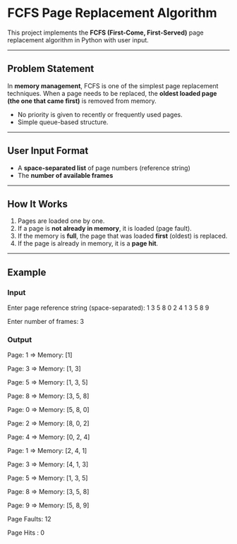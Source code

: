 #  FCFS Page Replacement Algorithm
This project implements the **FCFS (First-Come, First-Served)** page replacement algorithm in Python with user input.

---

##  Problem Statement

In **memory management**, FCFS is one of the simplest page replacement techniques. When a page needs to be replaced, the **oldest loaded page (the one that came first)** is removed from memory.

- No priority is given to recently or frequently used pages.
- Simple queue-based structure.

---

##  User Input Format

- A **space-separated list** of page numbers (reference string)
- The **number of available frames**

---

##  How It Works

1. Pages are loaded one by one.
2. If a page is **not already in memory**, it is loaded (page fault).
3. If the memory is **full**, the page that was loaded **first** (oldest) is replaced.
4. If the page is already in memory, it is a **page hit**.

---

##  Example

###  Input
 Enter page reference string (space-separated):  1 3 5 8 0 2 4 1 3 5 8 9 
 
 Enter number of frames:  3

### Output
Page: 1 => Memory: [1]

Page: 3 => Memory: [1, 3]

Page: 5 => Memory: [1, 3, 5]

Page: 8 => Memory: [3, 5, 8]

Page: 0 => Memory: [5, 8, 0]

Page: 2 => Memory: [8, 0, 2]

Page: 4 => Memory: [0, 2, 4]

Page: 1 => Memory: [2, 4, 1]

Page: 3 => Memory: [4, 1, 3]

Page: 5 => Memory: [1, 3, 5]

Page: 8 => Memory: [3, 5, 8]

Page: 9 => Memory: [5, 8, 9]

Page Faults: 12

Page Hits  : 0

